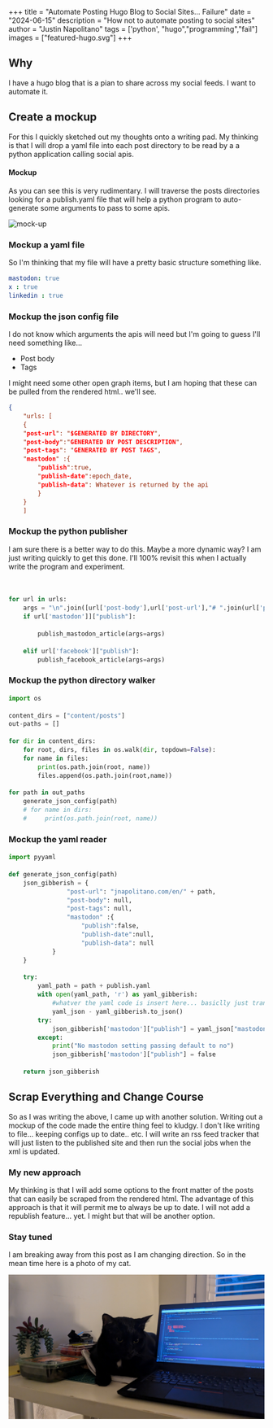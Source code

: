 +++
title =  "Automate Posting Hugo Blog to Social Sites... Failure"
date = "2024-06-15"
description = "How not to automate posting to social sites"
author = "Justin Napolitano"
tags = ['python', "hugo","programming","fail"]
images = ["featured-hugo.svg"]
+++


## Why

I have a hugo blog that is a pian to share across my social feeds. I want to automate it.  


## Create a mockup

For this I quickly sketched out my thoughts onto a writing pad.  My thinking is that I will drop a yaml file into each post directory to be read by a a python application calling social apis. 


#### Mockup

As you can see this is very rudimentary. I will traverse the posts directories looking for a publish.yaml file that will help a python program to auto-generate some arguments to pass to some apis. 


![mock-up](./images/auto-post-sketch.jpg)



### Mockup a yaml file

So I'm thinking that my file will have a pretty basic structure something like. 

```yaml
mastodon: true
x : true
linkedin : true
```


### Mockup the json config file

I do not know which arguments the apis will need but I'm going to guess I'll need something like... 

* Post body
* Tags

I might need some other open graph items, but I am hoping that these can be pulled from the rendered html.. we'll see. 


```json
{
    "urls: [
    {
    "post-url": "$GENERATED BY DIRECTORY",
    "post-body":"GENERATED BY POST DESCRIPTION",
    "post-tags": "GENERATED BY POST TAGS",
    "mastodon" :{
        "publish":true,
        "publish-date":epoch_date,
        "publish-data": Whatever is returned by the api
        }
    }
    ]
```

### Mockup the python publisher

I am sure there is a better way to do this. Maybe a more dynamic way? I am just writing quickly to get this done. I'll 100% revisit this when I actually write the program and experiment.  

```python


for url in urls:
    args = "\n".join([url['post-body'],url['post-url'],"# ".join(url['post-tags'])])
    if url['mastodon']]["publish"]:
        
        publish_mastodon_article(args=args)

    elif url['facebook']["publish"]:
        publish_facebook_article(args=args)

```

### Mockup the python directory walker

```python
import os

content_dirs = ["content/posts"]
out-paths = []

for dir in content_dirs:
    for root, dirs, files in os.walk(dir, topdown=False):
    for name in files:
        print(os.path.join(root, name))
        files.append(os.path.join(root,name))

for path in out_paths
    generate_json_config(path)
    # for name in dirs:
    #     print(os.path.join(root, name))
```


### Mockup the yaml reader

```python 
import pyyaml

def generate_json_config(path)
    json_gibberish = {
                "post-url": "jnapolitano.com/en/" + path,
                "post-body": null,
                "post-tags": null,
                "mastodon" :{
                    "publish":false,
                    "publish-date":null,
                    "publish-data": null
            }
    }

    try:
        yaml_path = path + publish.yaml
        with open(yaml_path, 'r') as yaml_gibberish:
            #whatver the yaml code is insert here... basiclly just translate it over to json and return
            yaml_json - yaml_gibberish.to_json()
        try:
            json_gibberish['mastodon']["publish"] = yaml_json["mastodon"]
        except:
            print("No mastodon setting passing default to no")
            json_gibberish['mastodon']["publish"] = false
    
    return json_gibberish
```

## Scrap Everything and Change Course

So as I was writing the above, I came up with another solution. Writing out a mockup of the code made the entire thing feel to kludgy. I don't like writing to file... keeping configs up to date.. etc.  I will write an rss feed tracker that will just listen to the published site and then run the social jobs when the xml is updated.  



### My new approach

My thinking is that I will add some options to the front matter of the posts that can easily be scraped from the rendered html.  The advantage of this approach is that it will permit me to always be up to date.  I will not add a republish feature... yet. I might but that will be another option.

### Stay tuned

I am breaking away from this post as I am changing direction. So in the mean time here is a photo of my cat.

!['caesar](/images/featured-caesar.jpg)
